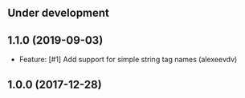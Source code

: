 Under development
------------------

1.1.0 (2019-09-03)
------------------
- Feature: [#1] Add support for simple string tag names (alexeevdv)

1.0.0 (2017-12-28)
------------------
